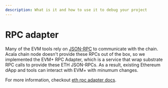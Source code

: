 ```yaml
---
description: What is it and how to use it to debug your project
---
```


# RPC adapter

Many of the EVM tools rely on [JSON-RPC](https://ethereum.github.io/execution-apis/api-documentation/) to communicate with the chain. Acala chain node doesn't provide these RPCs out of the box, so we implemented the EVM+ RPC Adapter, which is a service that wrap substrate RPC calls to provide these ETH JSON-RPCs. As a result, existing Ethereum dApp and tools can interact with EVM+ with minumum changes.

For more information, checkout [eth rpc adapter docs](https://github.com/AcalaNetwork/bodhi.js/tree/master/packages/eth-rpc-adapter#acala-networketh-rpc-adapter).